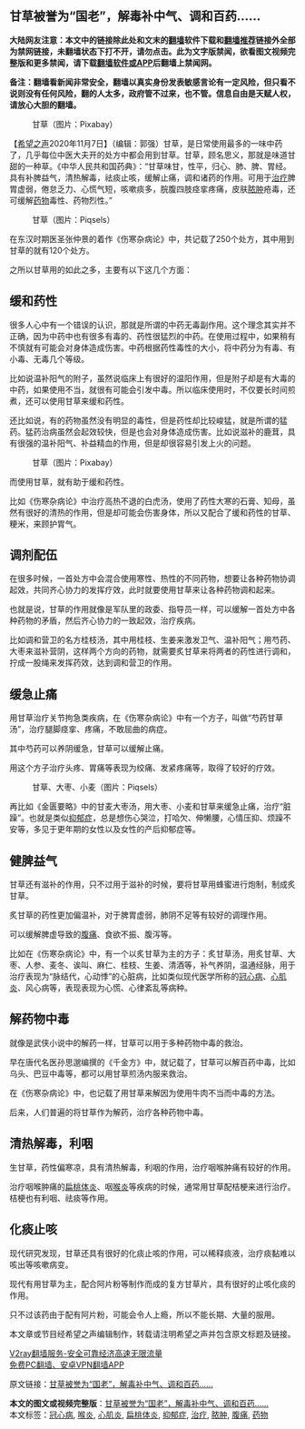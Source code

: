  <h2>甘草被誉为“国老”，解毒补中气、调和百药......</h2> <p class="notice"><b>大陆网友注意：本文中的链接除此处和文末的<a href="https://github.com/bannedbook/fanqiang" >翻墙</a>软件下载和<a href="https://github.com/killgcd/justmysocks/blob/master/README.md">翻墙推荐</a>链接外全部为禁网链接，未翻墙状态下打不开，请勿点击。此为文字版禁闻，欲看图文视频完整版和更多禁闻，请下载<a href="https://github.com/bannedbook/fanqiang">翻墙软件或APP</a>后翻墙上禁闻网。</p><p>备注：翻墙看新闻非常安全，翻墙以真实身份发表敏感言论有一定风险，但只看不说则没有任何风险，翻的人太多，政府管不过来，也不管。信息自由是天赋人权，请放心大胆的翻墙。</b></p>  <div class="entry"> <figure><figcaption>甘草（图片：Pixabay）</figcaption></figure> <p>【<span class='wp_keywordlink_affiliate'><a href="https://www.soundofhope.org" title="希望之声" target="_blank">希望之声</a></span>2020年11月7日】（编辑：郭强）甘草，是日常使用最多的一味中药了，几乎每位中医大夫开的处方中都会用到甘草。甘草，顾名思义，那就是味道甘甜的一种草。《中华人民共和国药典》：“甘草味甘，性平，归心、肺、脾、胃经。具有补脾益气，清热解毒，祛痰止咳，缓解止痛，调和诸药的作用。可用于<a href="https://www.bannedbook.org/bnews/tag/%e6%b2%bb%e7%96%97/" class="st_tag internal_tag" rel="tag" title="标签 治疗 下的日志">治疗</a>脾胃虚弱，倦怠乏力、心慌气短，咳嗽痰多，脘腹四肢痉挛疼痛，皮肤<a href="https://www.bannedbook.org/bnews/tag/%e8%84%93%e8%82%bf/" class="st_tag internal_tag" rel="tag" title="标签 脓肿 下的日志">脓肿</a>疮毒，还可缓解<a href="https://www.bannedbook.org/bnews/tag/%e8%8d%af%e7%89%a9/" class="st_tag internal_tag" rel="tag" title="标签 药物 下的日志">药物</a>毒性、药物烈性。”</p> <figure><figcaption>甘草（图片：Piqsels）</figcaption></figure> <p>在东汉时期医圣张仲景的着作《伤寒杂病论》中，共记载了250个处方，其中用到甘草的就有120个处方。</p> <p>之所以甘草用的如此之多，主要有以下这几个方面：</p> <h2>缓和药性</h2> <p>很多人心中有一个错误的认识，那就是所谓的中药无毒副作用。这个理念其实并不正确，因为中药中也有很多有毒的、药性很猛烈的中药。在使用过程中，如果稍有不慎就有可能会对身体造成伤害。中药根据药性毒性的大小，将中药分为有毒、有小毒、无毒几个等级。</p> <p>比如说温补阳气的附子，虽然说临床上有很好的温阳作用，但是附子却是有大毒的中药，如果使用不当，就很有可能会引发中毒。所以临床使用时，不仅要长时间煎煮，还可以使用甘草来缓和药性。</p> <p>还比如说，有的药物虽然没有明显的毒性，但是药性却比较峻猛，就是所谓的猛药。猛药治病虽然会起效较快，但是也会对身体造成伤害。比如说滋补的鹿茸，具有很强的温补阳气、补益精血的作用，但是却很容易引发上火的问题。</p> <figure><figcaption>甘草（图片：Pixabay）</figcaption></figure> <p>而使用甘草，就有助于缓和药性。</p>  <p>比如《伤寒杂病论》中治疗高热不退的白虎汤，使用了药性大寒的石膏、知母，虽然有很好的清热的作用，但是却可能会伤害身体，所以又配合了缓和药性的甘草、粳米，来顾护胃气。</p> <h2>调剂配伍</h2> <p>在很多时候，一首处方中会混合使用寒性、热性的不同药物，想要让各种药物协调起效，共同齐心协力的发挥疗效，此时就要使用甘草来让各种药物调和起来。</p> <p>也就是说，甘草的作用就像是军队里的政委、指导员一样，可以缓解一首处方中各种药物的矛盾，然后齐心协力的一致起效，治疗疾病。</p> <p>比如调和营卫的名方桂枝汤，其中用桂枝、生姜来激发卫气、温补阳气；用芍药、大枣来滋补营阴，这样两个方向的药物，就需要炙甘草来将两者的药性进行调和，拧成一股绳来发挥药效，达到调和营卫的作用。</p> <h2>缓急止痛</h2> <p>用甘草治疗关节拘急类疾病，在《伤寒杂病论》中有一个方子，叫做“芍药甘草汤”，治疗腿脚痉挛、疼痛，不敢屈曲的病症。</p> <p>其中芍药可以养阴缓急，甘草可以缓解止痛。</p> <p>用这个方子治疗头疼、胃痛等表现为绞痛、发紧疼痛等，取得了较好的疗效。</p>  <figure><figcaption>甘草、大枣、小麦（图片：Piqsels）</figcaption></figure> <p>再比如《金匮要略》中的甘麦大枣汤，用大枣、小麦和甘草来缓急止痛，治疗“脏躁”。也就是类似<a href="https://www.bannedbook.org/bnews/tag/%e6%8a%91%e9%83%81%e7%97%87/" class="st_tag internal_tag" rel="tag" title="标签 抑郁症 下的日志">抑郁症</a>，总是想伤心哭泣，打哈欠、伸懒腰，心情压抑、烦躁不安等，多见于更年期的女性以及女性的产后抑郁症等。</p> <h2>健脾益气</h2> <p>甘草还有滋补的作用，只不过用于滋补的时候，要将甘草用蜂蜜进行炮制，制成炙甘草。</p> <p>炙甘草的药性更加偏温补，对于脾胃虚弱，肺阴不足等有较好的调理作用。</p> <p>可以缓解脾虚导致的<a href="https://www.bannedbook.org/bnews/tag/%e8%85%b9%e7%97%9b/" class="st_tag internal_tag" rel="tag" title="标签 腹痛 下的日志">腹痛</a>、食欲不振、腹泻等。</p> <p>比如在《伤寒杂病论》中，有一个以炙甘草为主的方子：炙甘草汤，用炙甘草、大枣、人参、麦冬、诶叫、麻仁、桂枝、生姜、清酒等，补气养阴，温通经脉，用于治疗表现为“脉结代，心动悸”的心脏病，比如类似现代医学所称的<a href="https://www.bannedbook.org/bnews/tag/%E5%86%A0%E5%BF%83%E7%97%85/" class="st_tag internal_tag" rel="tag" title="标签 冠心病 下的日志">冠心病</a>、<a href="https://www.bannedbook.org/bnews/tag/%e5%bf%83%e8%82%8c%e7%82%8e/" class="st_tag internal_tag" rel="tag" title="标签 心肌炎 下的日志">心肌炎</a>、风心病等，表现表现为心慌、心律紊乱等病种。</p> <h2>解药物中毒</h2> <p>就像是武侠小说中的解药一样，甘草可以用于多种药物中毒的救治。</p> <p>早在唐代名医孙思邈编撰的《千金方》中，就记载了，甘草可以解百药中毒，比如乌头、巴豆中毒等，都可以用甘草煎汤内服来救治。</p>  <p>在《伤寒杂病论》中，也记载了用甘草来解因为使用牛肉不当而中毒的方法。</p> <p>后来，人们普遍的将甘草作为解药，治疗各种药物中毒。</p> <h2>清热解毒，利咽</h2> <p>生甘草，药性偏寒凉，具有清热解毒，利咽的作用，治疗咽喉肿痛有较好的作用。</p> <p>治疗咽喉肿痛的<a href="https://www.bannedbook.org/bnews/tag/%e6%89%81%e6%a1%83%e4%bd%93%e7%82%8e/" class="st_tag internal_tag" rel="tag" title="标签 扁桃体炎 下的日志">扁桃体炎</a>、咽<a href="https://www.bannedbook.org/bnews/tag/%e5%96%89%e7%82%8e/" class="st_tag internal_tag" rel="tag" title="标签 喉炎 下的日志">喉炎</a>等疾病的时候，通常用甘草配桔梗来进行治疗。桔梗也有利咽、祛痰等作用。</p> <h2>化痰止咳</h2> <p>现代研究发现，甘草还具有很好的化痰止咳的作用，可以稀释痰液，治疗痰黏难以咳出等咳嗽病变。</p> <p>现代有用甘草为主，配合阿片粉等制作而成的复方甘草片，具有很好的止咳化痰的作用。</p> <p>只不过该药由于配有阿片粉，可能会令人上瘾，所以不能长期、大量的服用。</p>  <p>本文章或节目经希望之声编辑制作，转载请注明希望之声并包含原文标题及链接。</p> <p class="texttj"> <a href="https://www.bannedbook.org/forum23/topic22702.html" target="_blank">V2ray翻墙服务-安全可靠经济高速无限流量</a><br/> <a href="https://github.com/bannedbook/fanqiang/wiki/%E7%A6%81%E9%97%BB%E7%BD%91%E5%AE%89%E5%8D%93%E7%BF%BB%E5%A2%99%E6%96%B0%E9%97%BBAPP" target="_blank">免费PC翻墙、安卓VPN翻墙APP</a></p><p>原文链接：<a class="src_link"  href="https://www.soundofhope.org/post/438229" target="_blank">甘草被誉为“国老”，解毒补中气、调和百药&#8230;&#8230;</a></p><a name='sharetosocial'></a>       <div><b>本文的图文或视频完整版</b>：<a href='https://www.bannedbook.org/bnews/comments/20201108/1427820.html'>甘草被誉为“国老”，解毒补中气、调和百药&#8230;&#8230;</a></div>  </div><!--END ENTRY--> <div class="postfooter"> <div>本文标签：<a href="https://www.bannedbook.org/bnews/tag/%E5%86%A0%E5%BF%83%E7%97%85/" rel="tag">冠心病</a>, <a href="https://www.bannedbook.org/bnews/tag/%e5%96%89%e7%82%8e/" rel="tag">喉炎</a>, <a href="https://www.bannedbook.org/bnews/tag/%e5%bf%83%e8%82%8c%e7%82%8e/" rel="tag">心肌炎</a>, <a href="https://www.bannedbook.org/bnews/tag/%e6%89%81%e6%a1%83%e4%bd%93%e7%82%8e/" rel="tag">扁桃体炎</a>, <a href="https://www.bannedbook.org/bnews/tag/%e6%8a%91%e9%83%81%e7%97%87/" rel="tag">抑郁症</a>, <a href="https://www.bannedbook.org/bnews/tag/%e6%b2%bb%e7%96%97/" rel="tag">治疗</a>, <a href="https://www.bannedbook.org/bnews/tag/%e8%84%93%e8%82%bf/" rel="tag">脓肿</a>, <a href="https://www.bannedbook.org/bnews/tag/%e8%85%b9%e7%97%9b/" rel="tag">腹痛</a>, <a href="https://www.bannedbook.org/bnews/tag/%e8%8d%af%e7%89%a9/" rel="tag">药物</a></div>  </div><!--END POSTFOOTER--> 